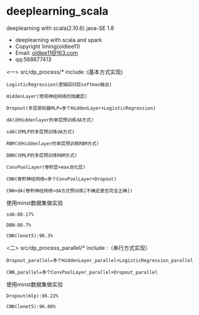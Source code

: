 # deeplearning_scala
deeplearning with scala(2.10.6)  java-SE 1.8

  * deeplearning with scala and spark
  * Copyright liming(oldlee11)
  * Email: oldlee11@163.com
  * qq:568677413
   
<一> src/dp_process/* include :(基本方式实现)  

    LogisticRegression(逻辑回归层softmax输出)
    
    HiddenLayer(常规神经网络的隐藏层)
    
    Dropout(多层感知器MLP=多个HiddenLayer+LogisticRegression)
    
    dA(对Hiddenlayer的单层预训练dA方式)
    
    sdA(对MLP的多层预训练dA方式)
    
    RBM(对Hiddenlayer的单层预训练RBM方式)
    
    DBN(对MLP的多层预训练RBM方式)
    
    ConvPoolLayer(卷积层+max池化层)
    
    CNN(卷积神经网络=多个ConvPoolLayer+Dropout)
    
    CNN+dA(卷积神经网络+dA方式预训练[不确定是否完全正确])
    

使用minst数据集做实验

    sdA:88.17%
    
    DBN:88.7%
    
    CNN(lenet5):90.3%


<二> src/dp_process_parallel/* include :（串行方式实现） 

    Dropout_parallel=多个HiddenLayer_parallel+LogisticRegression_parallel
    
    CNN_parallel=多个ConvPoolLayer_parallel+Dropout_parallel

使用minst数据集做实验

    Dropout(mlp):86.22%
    
    CNN(lenet5):96.08%
